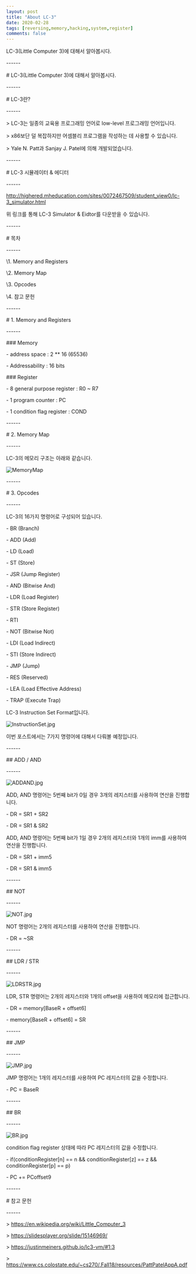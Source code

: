 ```yaml
---
layout: post
title: "About LC-3"
date: 2020-02-28   
tags: [reversing,memory,hacking,system,register]
comments: false
---
```


LC-3(Little Computer 3)에 대해서 알아봅시다.



\------



\# LC-3(Little Computer 3)에 대해서 알아봅시다.



\------



\# LC-3란?



\------



\> LC-3는 일종의 교육용 프로그래밍 언어로 low-level 프로그래밍 언어입니다.



\> x86보단 덜 복잡하지만 어셈블리 프로그램을 작성하는 데 사용할 수 있습니다.



\> Yale N. Patt과 Sanjay J. Patel에 의해 개발되었습니다.



\------



\# LC-3 시뮬레이터 & 에디터



\------



http://highered.mheducation.com/sites/0072467509/student_view0/lc-3_simulator.html



위 링크를 통해 LC-3 Simulator & Eidtor를 다운받을 수 있습니다.



\------



\# 목차



\------



\1. Memory and Registers



\2. Memory Map



\3. Opcodes

 

\4. 참고 문헌





\------



\# 1. Memory and Registers



\------



\### Memory



\- address space : 2 ** 16 (65536)

\- Addressability : 16 bits



\### Register



\- 8 general purpose register : R0 ~ R7

\- 1 program counter : PC

\- 1 condition flag register : COND



\------



\# 2. Memory Map



\------



LC-3의 메모리 구조는 아래와 같습니다.



![MemoryMap](/_posts/img/MemoryMap.jpg)



\------



\# 3. Opcodes



\------



LC-3의 16가지 명령어로 구성되어 있습니다.



\- BR (Branch)

\- ADD (Add)

\- LD (Load)

\- ST (Store)

\- JSR (Jump Register)

\- AND (Bitwise And)

\- LDR (Load Register)

\- STR (Store Register)

\- RTI 

\- NOT (Bitwise Not)

\- LDI (Load Indirect)

\- STI (Store Indirect)

\- JMP (Jump)

\- RES (Reserved)

\- LEA (Load Effective Address)

\- TRAP (Execute Trap)



LC-3 Instruction Set Format입니다.



![InstructionSet.jpg](/_posts/img/InstructionSet.jpg)



이번 포스트에서는 7가지 명령어에 대해서  다뤄볼 예정입니다.



\------



\## ADD / AND 



\------



![ADDAND.jpg](/_posts/img/ADDAND.jpg)



ADD, AND 명령어는 5번째 bit가 0일 경우 3개의 레지스터를 사용하여 연산을 진행합니다.



\- DR = SR1 + SR2

\- DR = SR1 & SR2



ADD, AND 명령어는 5번째 bit가 1일 경우 2개의 레지스터와 1개의 imm를 사용하여 연산을 진행합니다.



\- DR = SR1 + imm5

\- DR = SR1 & imm5



\------



\## NOT



\------



![NOT.jpg](/_posts/img/NOT.jpg)



NOT 명령어는 2개의 레지스터를 사용하여 연산을 진행합니다.



\- DR = ~SR



\------



\## LDR / STR



\------



![LDRSTR.jpg](/_posts/img/LDRSTR.jpg)



LDR, STR 명령어는 2개의 레지스터와 1개의 offset을 사용하여 메모리에 접근합니다.



\- DR = memory[BaseR + offset6]

\- memory[BaseR + offset6] = SR



\------



\## JMP



\------



![JMP.jpg](/_posts/img/JMP.jpg)



JMP 명령어는 1개의 레지스터를 사용하여 PC 레지스터의 값을 수정합니다.



\- PC = BaseR



\------



\## BR



\------



![BR.jpg](/_posts/img/BR.jpg)



condition flag register 상태에 따라 PC 레지스터의 값을 수정합니다.



\- if(conditionRegister[n] == n &&  conditionRegister[z] == z && conditionRegister[p] == p)

\-   PC += PCoffset9



\------



\# 참고 문헌



\------



\> https://en.wikipedia.org/wiki/Little_Computer_3



\> https://slidesplayer.org/slide/15146969/



\> https://justinmeiners.github.io/lc3-vm/#1:3



\> https://www.cs.colostate.edu/~cs270/.Fall18/resources/PattPatelAppA.pdf